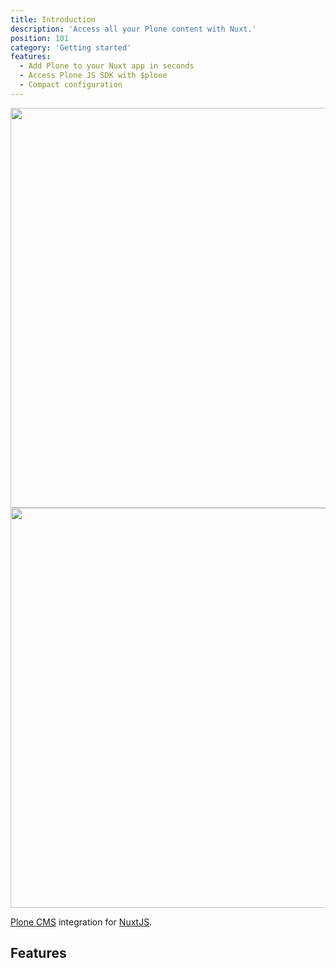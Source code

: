 ```yaml
---
title: Introduction
description: 'Access all your Plone content with Nuxt.'
position: 101
category: 'Getting started'
features:
  - Add Plone to your Nuxt app in seconds
  - Access Plone JS SDK with $plone
  - Compact configuration
---
```


<img src="/plone-nuxt-module/preview.png" class="light-img" width="1280" height="640" alt=""/>
<img src="/plone-nuxt-module/preview-dark.png" class="dark-img" width="1280" height="640" alt=""/>

[Plone CMS](https://plone.org) integration for [NuxtJS](https://nuxtjs.org).

## Features

<list :items="features"></list>
